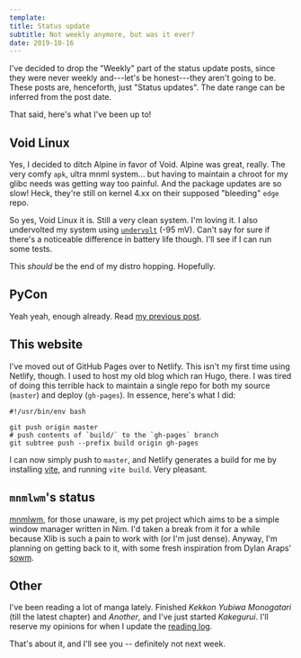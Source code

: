 ```yaml
---
template:
title: Status update
subtitle: Not weekly anymore, but was it ever?
date: 2019-10-16
---
```


I've decided to drop the "Weekly" part of the status update posts, since
they were never weekly and---let's be honest---they aren't going to be.
These posts are, henceforth, just "Status updates". The date range can
be inferred from the post date.

That said, here's what I've been up to!

## Void Linux

Yes, I decided to ditch Alpine in favor of Void. Alpine was great,
really. The very comfy `apk`, ultra mnml system... but having to
maintain a chroot for my glibc needs was getting way too painful. And
the package updates are so slow! Heck, they're still on kernel 4.xx on
their supposed "bleeding" `edge` repo.

So yes, Void Linux it is. Still a very clean system. I'm loving it.
I also undervolted my system using [`undervolt`](https://github.com/georgewhewell/undervolt)
(-95 mV). Can't say for sure if there's a noticeable difference in
battery life though. I'll see if I can run some tests.

This _should_ be the end of my distro hopping. Hopefully.

## PyCon

Yeah yeah, enough already. Read [my previous post](/blog/pycon-wrap-up).

## This website

I've moved out of GitHub Pages over to Netlify. This isn't my first time
using Netlify, though. I used to host my old blog which ran Hugo, there.
I was tired of doing this terrible hack to maintain a single repo for
both my source (`master`) and deploy (`gh-pages`). In essence, here's
what I did:

```shell
#!/usr/bin/env bash

git push origin master
# push contents of `build/` to the `gh-pages` branch
git subtree push --prefix build origin gh-pages
```

I can now simply push to `master`, and Netlify generates a build for me
by installing [vite](https://github.com/icyphox/vite), and running `vite
build`. Very pleasant.

## `mnmlwm`'s status

[mnmlwm](https://github.com/minimalwm/minimal), for those unaware, is my pet project which aims to be a simple
window manager written in Nim. I'd taken a break from it for a while
because Xlib is such a pain to work with (or I'm just dense). Anyway,
I'm planning on getting back to it, with some fresh inspiration from
Dylan Araps' [sowm](https://github.com/dylanaraps/sowm).

## Other

I've been reading a lot of manga lately. Finished _Kekkon Yubiwa
Monogatari_ (till the latest chapter) and _Another_, and I've just
started _Kakegurui_. I'll reserve my opinions for when I update the
[reading log](/reading).

That's about it, and I'll see you -- definitely not next week.
